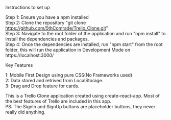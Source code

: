 Instructions to set up

Step 1: Ensure you have a npm installed \
Step 2: Clone the repository "git clone https://github.com/5thComrade/Trello_Clone.git" \
Step 3: Navigate to the root folder of the application and run "npm install" to install the dependencies and packages. \
Step 4: Once the dependencies are installed, run "npm start" from the root folder, this will run the application in Development Mode on https://localhost:3000/ 

Key Features 

1: Mobile First Design using pure CSS(No Frameworks used) \
2: Data stored and retrived from LocalStorage. \
3: Drag and Drop feature for cards. 

This is a Trello Clone application created using create-react-app. Most of the best features of Trello are included in this app. \
PS: The SignIn and SignUp buttons are placeholder buttons, they never really did anything. 
 
